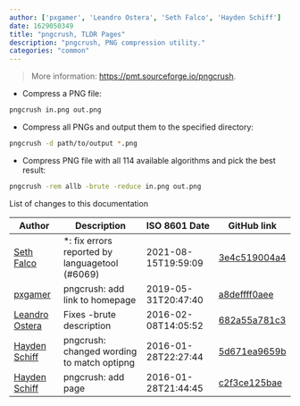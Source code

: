 ```yaml
---
author: ['pxgamer', 'Leandro Ostera', 'Seth Falco', 'Hayden Schiff']
date: 1629050349
title: "pngcrush, TLDR Pages"
description: "pngcrush, PNG compression utility."
categories: "common"
---
```

> More information: <https://pmt.sourceforge.io/pngcrush>.

- Compress a PNG file:

```bash
pngcrush in.png out.png
```

- Compress all PNGs and output them to the specified directory:

```bash
pngcrush -d path/to/output *.png
```

- Compress PNG file with all 114 available algorithms and pick the best result:

```bash
pngcrush -rem allb -brute -reduce in.png out.png
```
List of changes to this documentation


Author | Description | ISO 8601 Date | GitHub link
------|-----|-----|-----
[Seth Falco](mailto:seth@falco.fun) | *: fix errors reported by languagetool (#6069) | 2021-08-15T19:59:09 | [3e4c519004a4](https://github.com/tldr-pages/tldr/commit/3e4c519004a471c861cdc609fd7239ee3355671c)
[pxgamer](mailto:owzie123@gmail.com) | pngcrush: add link to homepage | 2019-05-31T20:47:40 | [a8deffff0aee](https://github.com/tldr-pages/tldr/commit/a8deffff0aeeffd53919e551e091be954805b25f)
[Leandro Ostera](mailto:leandro@ostera.io) | Fixes -brute description | 2016-02-08T14:05:52 | [682a55a781c3](https://github.com/tldr-pages/tldr/commit/682a55a781c3ab2c39104843ae86f0963596102f)
[Hayden Schiff](mailto:oxguy3@gmail.com) | pngcrush: changed wording to match optipng | 2016-01-28T22:27:44 | [5d671ea9659b](https://github.com/tldr-pages/tldr/commit/5d671ea9659ba3a997f7f4e6fee0ce9c752f1222)
[Hayden Schiff](mailto:oxguy3@gmail.com) | pngcrush: add page | 2016-01-28T21:44:45 | [c2f3ce125bae](https://github.com/tldr-pages/tldr/commit/c2f3ce125baed79afb64f9bb8ab22e7985a81377)

